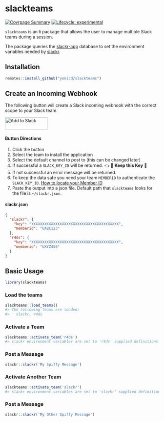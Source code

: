 
<!-- README.md is generated from README.Rmd. Please edit that file -->

# slackteams

<!-- badges: start -->

[![Covrpage
Summary](https://img.shields.io/badge/covrpage-Last_Build_2019_12_12-brightgreen.svg)](http://tinyurl.com/qq3vz59)
[![Lifecycle:
experimental](https://img.shields.io/badge/lifecycle-experimental-orange.svg)](https://www.tidyverse.org/lifecycle/#experimental)
<!-- badges: end -->

`slackteams` is an `R` package that allows the user to manage multiple
Slack teams during a session.

The package queries the
[slackr-app](https://github.com/yonicd/slackr-app) database to set the
environment variables needed by
[slackr](https://github.com/hrbrmstr/slackr).

## Installation

``` r
remotes::install_github("yonicd/slackteams")
```

## Create an Incoming Webhook

The following button will create a Slack incoming webhook with the
correct scope to your Slack
team.

<a href="https://slack.com/oauth/authorize?client_id=220157155520.220159943344&scope=incoming-webhook,files:read,files:write:user,chat:write:bot,chat:write:user,mpim:write,mpim:read,mpim:history,im:write,im:read,im:history,groups:write,groups:read,groups:history,channels:write,channels:read,channels:history,emoji:read,usergroups:read,users:read" target="_blank"><img alt="Add to Slack" height="40" width="139" src="https://platform.slack-edge.com/img/add_to_slack.png" srcset="https://platform.slack-edge.com/img/add_to_slack.png 1x, https://platform.slack-edge.com/img/add_to_slack@2x.png 2x"></a>

#### Button Directions

1.  Click the button
2.  Select the team to install the application
3.  Select the default channel to post to (this can be changed later)
4.  If successful a `SLACK_KEY_ID` will be returned. 👈 🚨 **Keep this
    Key** 🚨
5.  If not successful an error message will be returned.
6.  To keep the data safe you need your team `MEMBERID` to authenticate
    the `SLACK_KEY_ID`. [How to locate your Member
    ID](https://medium.com/@moshfeu/how-to-find-my-member-id-in-slack-workspace-d4bba942e38c)
7.  Paste the output into a json file. Default path that `slackteams`
    looks for the file is `~/slackr.json`.

#### slackr.json

``` json
{
  "slackr": {
    "key": "XXXXXXXXXXXXXXXXXXXXXXXXXXXXXXXXXXXXXXXX",
    "memberid": "UABC123"
  },
  "r4ds": {
    "key": "XXXXXXXXXXXXXXXXXXXXXXXXXXXXXXXXXXXXXXXX",
    "memberid": "UXYZ456"
  }
}
```

## Basic Usage

``` r
library(slackteams)
```

### Load the teams

``` r
slackteams::load_teams()
#> The following teams are loaded:
#>   slackr, r4ds
```

### Activate a Team

``` r
slackteams::activate_team('r4ds')
#> slackr environment variables are set to 'r4ds' supplied definitions
```

### Post a Message

``` r
slackr::slackr('My Spiffy Message')
```

### Activate Another Team

``` r
slackteams::activate_team('slackr')
#> slackr environment variables are set to 'slackr' supplied definitions
```

### Post a Message

``` r
slackr::slackr('My Other Spiffy Message')
```
